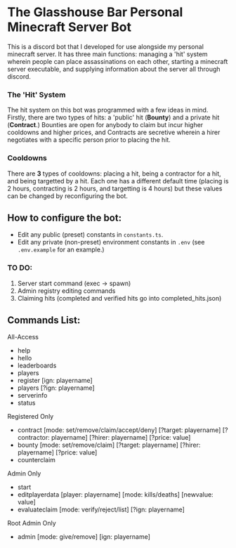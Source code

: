 # The Glasshouse Bar Personal Minecraft Server Bot

This is a discord bot that I developed for use alongside my personal minecraft server. It has three main functions: managing a 'hit' system wherein people can place assassinations on each other, starting a minecraft server executable, and supplying information about the server all through discord. 

### The 'Hit' System

The hit system on this bot was programmed with a few ideas in mind. Firstly, there are two types of hits: a 'public' hit (**Bounty**) and a private hit (**Contract**.) Bounties are open for anybody to claim but incur higher cooldowns and higher prices, and Contracts are secretive wherein a hirer negotiates with a specific person prior to placing the hit.

### Cooldowns

There are **3** types of cooldowns: placing a hit, being a contractor for a hit, and being targetted by a hit. Each one has a different default time (placing is 2 hours, contracting is 2 hours, and targetting is 4 hours) but these values can be changed by reconfiguring the bot.

## How to configure the bot:
* Edit any public (preset) constants in `constants.ts`.
* Edit any private (non-preset) environment constants in `.env` (see `.env.example` for an example.)

### TO DO:
1. Server start command (exec -> spawn)
2. Admin registry editing commands
3. Claiming hits (completed and verified hits go into completed_hits.json)

## Commands List:

All-Access
* help
* hello
* leaderboards
* players
* register [ign: playername]
* players [?ign: playername]
* serverinfo
* status

Registered Only
* contract [mode: set/remove/claim/accept/deny] [?target: playername] [?contractor: playername] [?hirer: playername] [?price: value]
* bounty [mode: set/remove/claim] [?target: playername] [?hirer: playername] [?price: value]
* counterclaim

Admin Only
* start
* editplayerdata [player: playername] [mode: kills/deaths] [newvalue: value]
* evaluateclaim [mode: verify/reject/list] [?ign: playername]

Root Admin Only
* admin [mode: give/remove] [ign: playername]
